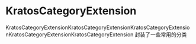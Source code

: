 # KratosCategoryExtension
KratosCategoryExtensionKratosCategoryExtensionKratosCategoryExtensionKratosCategoryExtensionKratosCategoryExtension
封装了一些常用的分类
